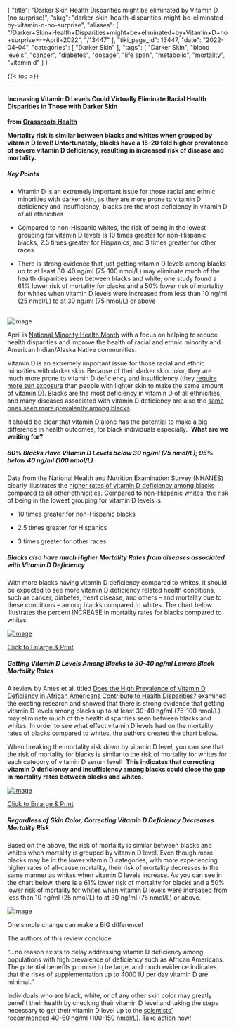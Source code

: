 {
    "title": "Darker Skin Health Disparities might be eliminated by Vitamin D (no surprise)",
    "slug": "darker-skin-health-disparities-might-be-eliminated-by-vitamin-d-no-surprise",
    "aliases": [
        "/Darker+Skin+Health+Disparities+might+be+eliminated+by+Vitamin+D+no+surprise+-+April+2022",
        "/13447"
    ],
    "tiki_page_id": 13447,
    "date": "2022-04-04",
    "categories": [
        "Darker Skin"
    ],
    "tags": [
        "Darker Skin",
        "blood levels",
        "cancer",
        "diabetes",
        "dosage",
        "life span",
        "metabolic",
        "mortality",
        "vitamin d"
    ]
}


{{< toc >}} 

---

#### Increasing Vitamin D Levels Could Virtually Eliminate Racial Health Disparities in Those with Darker Skin

 **from [Grassroots Health](https://www.grassrootshealth.net/blog/increasing-vitamin-d-levels-blacks-virtually-eliminate-racial-health-disparities/?utm_source=newsletter-main&utm_medium=email&utm_campaign=Newsletters)** 

 **Mortality risk is similar between blacks and whites when grouped by vitamin D level! Unfortunately, blacks have a 15-20 fold higher prevalence of severe vitamin D deficiency, resulting in increased risk of disease and mortality.** 

##### Key Points

* Vitamin D is an extremely important issue for those racial and ethnic minorities with darker skin, as they are more prone to vitamin D deficiency and insufficiency; blacks are the most deficiency in vitamin D of all ethnicities

* Compared to non-Hispanic whites, the risk of being in the lowest grouping for vitamin D levels is 10 times greater for non-Hispanic blacks, 2.5 times greater for Hispanics, and 3 times greater for other races

* There is strong evidence that just getting vitamin D levels among blacks up to at least 30-40 ng/ml (75-100 nmol/L) may eliminate much of the health disparities seen between blacks and white; one study found a 61% lower risk of mortality for blacks and a 50% lower risk of mortality for whites when vitamin D levels were increased from less than 10 ng/ml (25 nmol/L) to at 30 ng/ml (75 nmol/L) or above

---

<img src="http://www.grassrootshealth.net/wp-content/uploads/2022/04/multi-racial-hands-300x218.jpg" alt="image">

April is [National Minority Health Month](https://www.minorityhealth.hhs.gov/nmhm/) with a focus on helping to reduce health disparities and improve the health of racial and ethnic minority and American Indian/Alaska Native communities.

Vitamin D is an extremely important issue for those racial and ethnic minorities with darker skin. Because of their darker skin color, they are much more prone to vitamin D deficiency and insufficiency (they [require more sun exposure](https://www.grassrootshealth.net/blog/african-americans-much-deficient-vitamin-d/) than people with lighter skin to make the same amount of vitamin D). Blacks are the most deficiency in vitamin D of all ethnicities, and many diseases associated with vitamin D deficiency are also the [same ones seen more prevalently among blacks](https://www.grassrootshealth.net/blog/african-americans-greater-risk-health-problems/).

It should be clear that vitamin D alone has the potential to make a big difference in health outcomes, for black individuals especially.  **What are we waiting for?** 

##### 80% Blacks Have Vitamin D Levels below 30 ng/ml (75 nmol/L); 95% below 40 ng/ml (100 nmol/L)

Data from the National Health and Nutrition Examination Survey (NHANES) clearly illustrates the [higher rates of vitamin D deficiency among blacks compared to all other ethnicities](https://www.grassrootshealth.net/document/vitamin-d-deficiency-race/). Compared to non-Hispanic whites, the risk of being in the lowest grouping for vitamin D levels is

* 10 times greater for non-Hispanic blacks

* 2.5 times greater for Hispanics

* 3 times greater for other races

##### Blacks also have much Higher Mortality Rates from diseases associated with Vitamin D Deficiency

With more blacks having vitamin D deficiency compared to whites, it should be expected to see more vitamin D deficiency related health conditions, such as cancer, diabetes, heart disease, and others – and mortality due to these conditions – among blacks compared to whites. The chart below illustrates the percent INCREASE in mortality rates for blacks compared to whites.

[<img src="http://www.grassrootshealth.net/wp-content/uploads/2021/02/Ames-Percent-Increase-Mortality-Blacks.png" alt="image">](https://www.grassrootshealth.net/wp-content/uploads/2021/02/Ames-Percent-Increase-Mortality-Blacks.pdf)

[Click to Enlarge & Print](https://www.grassrootshealth.net/wp-content/uploads/2021/02/Ames-Percent-Increase-Mortality-Blacks.pdf)

##### Getting Vitamin D Levels Among Blacks to 30-40 ng/ml Lowers Black Mortality Rates

A review by Ames et al. titled [Does the High Prevalence of Vitamin D Deficiency in African Americans Contribute to Health Disparities?](https://www.mdpi.com/2072-6643/13/2/499) examined the existing research and showed that there is strong evidence that getting vitamin D levels among blacks up to at least 30-40 ng/ml (75-100 nmol/L) may eliminate much of the health disparities seen between blacks and whites. In order to see what effect vitamin D levels had on the mortality rates of blacks compared to whites, the authors created the chart below.

When breaking the mortality risk down by vitamin D level, you can see that the risk of mortality for blacks is similar to the risk of mortality for whites for each category of vitamin D serum level!  **This indicates that correcting vitamin D deficiency and insufficiency among blacks could close the gap in mortality rates between blacks and whites.** 

[<img src="http://www.grassrootshealth.net/wp-content/uploads/2021/02/Ames-Grant-Line-Chart.png" alt="image">](https://www.grassrootshealth.net/wp-content/uploads/2021/02/Ames-Grant-Line-Chart.pdf)

[Click to Enlarge & Print](https://www.grassrootshealth.net/wp-content/uploads/2021/02/Ames-Grant-Line-Chart.pdf)

##### Regardless of Skin Color, Correcting Vitamin D Deficiency Decreases Mortality Risk

Based on the above, the risk of mortality is similar between blacks and whites when mortality is grouped by vitamin D level. Even though more blacks may be in the lower vitamin D categories, with more experiencing higher rates of all-cause mortality, their risk of mortality decreases in the same manner as whites when vitamin D levels increase. As you can see in the chart below, there is a 61% lower risk of mortality for blacks and a 50% lower risk of mortality for whites when vitamin D levels were increased from less than 10 ng/ml (25 nmol/L) to at 30 ng/ml (75 nmol/L) or above.

[<img src="http://www.grassrootshealth.net/wp-content/uploads/2021/02/Ames-Grant-Mortality-Blacks-Whites.png" alt="image">](https://www.grassrootshealth.net/wp-content/uploads/2021/02/Ames-Grant-Mortality-Blacks-Whites.pdf)

One simple change can make a BIG difference!

The authors of this review conclude

“…no reason exists to delay addressing vitamin D deficiency among populations with high prevalence of deficiency such as African Americans. The potential benefits promise to be large, and much evidence indicates that the risks of supplementation up to 4000 IU per day vitamin D are minimal.”

Individuals who are black, white, or of any other skin color may greatly benefit their health by checking their vitamin D level and taking the steps necessary to get their vitamin D level up to the [scientists’ recommended](http://grassrootshealth.net/project/our-scientists/) 40-60 ng/ml (100-150 nmol/L). Take action now!